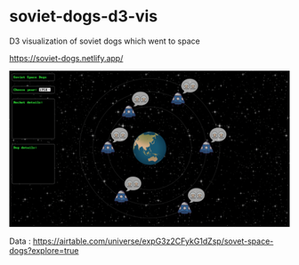 # soviet-dogs-d3-vis

D3 visualization of soviet dogs which went to space

https://soviet-dogs.netlify.app/

![Screenshot](screenshot.png)

Data : https://airtable.com/universe/expG3z2CFykG1dZsp/sovet-space-dogs?explore=true
